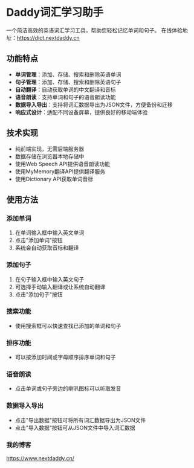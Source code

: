 # Daddy词汇学习助手

一个简洁高效的英语词汇学习工具，帮助您轻松记忆单词和句子。
在线体验地址：https://dict.nextdaddy.cn

## 功能特点

- **单词管理**：添加、存储、搜索和删除英语单词
- **句子管理**：添加、存储、搜索和删除英语句子
- **自动翻译**：自动获取单词的中文翻译和音标
- **语音朗读**：支持单词和句子的语音朗读功能
- **数据导入导出**：支持将词汇数据导出为JSON文件，方便备份和迁移
- **响应式设计**：适配不同设备屏幕，提供良好的移动端体验

## 技术实现

- 纯前端实现，无需后端服务器
- 数据存储在浏览器本地存储中
- 使用Web Speech API提供语音朗读功能
- 使用MyMemory翻译API提供翻译服务
- 使用Dictionary API获取单词音标

## 使用方法

### 添加单词
1. 在单词输入框中输入英文单词
2. 点击"添加单词"按钮
3. 系统会自动获取音标和翻译

### 添加句子
1. 在句子输入框中输入英文句子
2. 可选择手动输入翻译或让系统自动翻译
3. 点击"添加句子"按钮

### 搜索功能
- 使用搜索框可以快速查找已添加的单词和句子

### 排序功能
- 可以按添加时间或字母顺序排序单词和句子

### 语音朗读
- 点击单词或句子旁边的喇叭图标可以听取发音

### 数据导入导出
- 点击"导出数据"按钮可将所有词汇数据导出为JSON文件
- 点击"导入数据"按钮可从JSON文件中导入词汇数据

### 我的博客
https://www.nextdaddy.cn/
